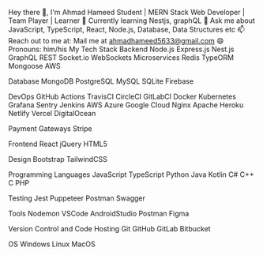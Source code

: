Hey there 👋, I'm Ahmad Hameed
Student | MERN Stack Web Developer | Team Player | Learner
🌱 Currently learning Nestjs, graphQL
💬 Ask me about JavaScript, TypeScript, React, Node.js, Database, Data Structures etc
📫 Reach out to me at:
Mail me at ahmadhameed5633@gmail.com
😄 Pronouns: him/his
My Tech Stack
Backend
Node.js Express.js Nest.js GraphQL REST Socket.io WebSockets Microservices Redis TypeORM Mongoose AWS 

Database
MongoDB PostgreSQL MySQL SQLite Firebase

DevOps
GitHub Actions TravisCI CircleCI GitLabCI Docker Kubernetes Grafana Sentry Jenkins AWS Azure Google Cloud Nginx Apache Heroku Netlify Vercel DigitalOcean

Payment Gateways
Stripe 

Frontend
React jQuery HTML5

Design
Bootstrap TailwindCSS 

Programming Languages
JavaScript TypeScript Python Java Kotlin C# C++ C PHP

Testing
Jest Puppeteer Postman Swagger

Tools
 Nodemon VSCode AndroidStudio Postman Figma


Version Control and Code Hosting
Git GitHub GitLab Bitbucket

OS
Windows Linux MacOS

